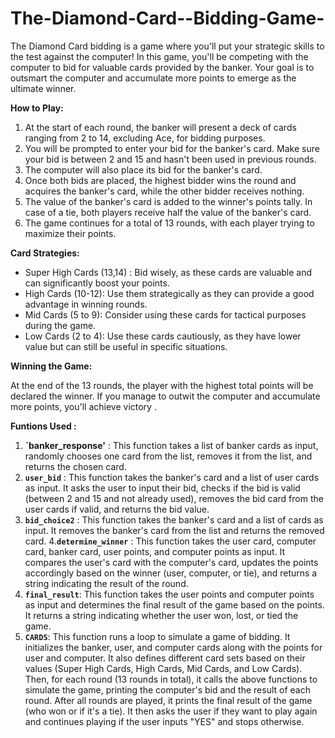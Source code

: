 # The-Diamond-Card--Bidding-Game-

The Diamond Card bidding is a game where you'll put your strategic skills to the test against the computer! In this game, you'll be competing with the computer to bid for valuable cards provided by the banker. Your goal is to outsmart the computer and accumulate more points to emerge as the ultimate winner.

**How to Play:**

1. At the start of each round, the banker will present a deck of cards ranging from 2 to 14, excluding Ace, for bidding purposes.
2. You will be prompted to enter your bid for the banker's card. Make sure your bid is between 2 and 15 and hasn't been used in previous rounds. 
3. The computer will also place its bid for the banker's card.
4. Once both bids are placed, the highest bidder wins the round and acquires the banker's card, while the other bidder receives nothing.
5. The value of the banker's card is added to the winner's points tally. In case of a tie, both players receive half the value of the banker's card.
6. The game continues for a total of 13 rounds, with each player trying to maximize their points.

**Card Strategies:**

- Super High Cards (13,14) : Bid wisely, as these cards are valuable and can significantly boost your points.
- High Cards (10-12): Use them strategically as they can provide a good advantage in winning rounds.
- Mid Cards (5 to 9): Consider using these cards for tactical purposes during the game.
- Low Cards (2 to 4): Use these cards cautiously, as they have lower value but can still be useful in specific situations.

**Winning the Game:**

At the end of the 13 rounds, the player with the highest total points will be declared the winner. If you manage to outwit the computer and accumulate more points, you'll achieve victory .


**Funtions Used :**

1. **`banker_response'** : This function takes a list of banker cards as input, randomly chooses one card from the list, removes it from the list, and returns the chosen card.
2. **`user_bid`** : This function takes the banker's card and a list of user cards as input. It asks the user to input their bid, checks if the bid is valid (between 2 and 15 and not already used), removes the bid card from the user cards if valid, and returns the bid value.
3. **`bid_choice2`** : This function takes the banker's card and a list of cards as input. It removes the banker's card from the list and returns the removed card.
4.**`determine_winner`** : This function takes the user card, computer card, banker card, user points, and computer points as input. It compares the user's card with the computer's card, updates the points accordingly based on the winner (user, computer, or tie), and returns a string indicating the result of the round.
5. **`final_result`**: This function takes the user points and computer points as input and determines the final result of the game based on the points. It returns a string indicating whether the user won, lost, or tied the game.
6. **`CARDS`**: This function runs a loop to simulate a game of bidding. It initializes the banker, user, and computer cards along with the points for user and computer. It also defines different card sets based on their values (Super High Cards, High Cards, Mid Cards, and Low Cards). Then, for each round (13 rounds in total), it calls the above functions to simulate the game, printing the computer's bid and the result of each round. After all rounds are played, it prints the final result of the game (who won or if it's a tie). It then asks the user if they want to play again and continues playing if the user inputs "YES" and stops otherwise.


